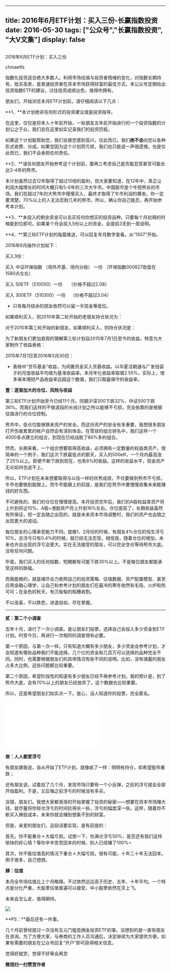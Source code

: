 
---
title:  2016年6月ETF计划：买入三份-长赢指数投资
date: 2016-05-30
tags: ["公众号","长赢指数投资", "大V文集"]
display: false
---


## 



2016年6月ETF计划：买入三份




chinaetfs




指数化投资适合绝大多数人。利用市场估值与投资者情绪的变化，对指数长期持有，低买高卖，是普通投资者在资本市场获得财富的最佳方式。本公众号定期给出投资指数ETF的建议，过往投资成绩出色，值得你拥有。




朋友们，开始浏览本月ETF计划前，请仔细阅读以下几点：



**1、**本计划绝非任何形式的投资建议或是投资指导。



在这里，仅仅是将本人十年前开始，一些朋友五年前开始进行的一个投资指数的计划公之于众，我们会在这里如实记录我们的投资历程。



如果这个计划能帮助您，我们会替您感到高兴，仅此而已。我们**绝不会**向您以各种形式收费、分成。如果您因为这个计划而亏损，我们也只能说一声很遗憾。也是仅此而已，我们不会承担任何责任。



**2、**请任何朋友开始参考这个计划前，要再三考虑自己是否能忍受甚至可能长达3-4年的熊市。



本计划虽然过去12年取得了超过10倍的盈利，但大家要知道，在12年中，真正让利润大幅增长的时间大概只有5-6年的三次大牛市。中国股市是个牛短熊长的市场。我们在超过7年的大熊市中慢慢买入，最终才取得了牛市利润的爆发。你一定要清楚，70%以上的人无法忍耐几年的熊市。所以，确认你自己能忍，再开始参考本计划。



**3、**未投入的剩余资金可以去买任何你想买的投资品种。只要每个月初用的时候能到位即可。如果某个月会投入5份以上的资金，会提前3天到一周说明。



**4、**第三轮ETF计划的每篇推送，可以回复年月数字查看。从“1507”开始。





2016年6月操作计划如下：





买入3份：



买入 中证环保指数 （场外开基、场内分级） 一份 （环保指数000827收盘在1580点左右）



买入 50ETF（510050）一份 &nbsp; &nbsp; （价格不超过2.08）



买入 300ETF（510300）一份 &nbsp; &nbsp;（价格不超过3.04）



* 只有每月结余的朋友依然可以留一半现金等低位。









如果顺利买入，则2010年第二轮开始的老朋友持仓状况为：







对于2015年第三轮开始的新朋友，如果顺利买入，则持仓状况是：









为了新朋友们更加直观的理解第三轮计划自2015年7月1日至今的收益，特意为大家制作了收益表格：



2015年7月1日至2016年5月30日：





* 表格中“货币基金”收益，为闲置资金买入货基收益。以华夏活期通与广发钱袋子的月度收益平均值为基准收益率。本月年化收益率取值2.55%，实际上，很多保本理财产品收益率远超这个数值，我们只取最保守的收益率。









**壹：逐渐加大的仓位、风险与收益**



第三轮ETF计划开始至今已经11个月。同期沪深300下跌32%、中证500下跌36%。而我们这样的不做波段的长线计划之所以能够不亏损，完全依靠的是根据估值进行的仓位控制。



熊市中，低仓位能够换来资产的安全。而这份资产的安全有多重要，我想很多朋友打开伤痕累累的帐户自然会有深刻体会。在雪球的组合排名中，我们这样一个4000多点建立的组合，到现在已经战胜了80%多的组合。



然而，长期来看，一个组合想要取得高收益，必须拥有一定数量的权益类资产。很简单的一个例子，我们这次下跌最低点的那天，买入的500etf，一个月内最高涨了25%以上。即使不断下跌到现在，也有8%的收益。这样的收益水平，现金资产无论如何也追不上。



所以，ETF计划在未来想要取得与以往一样的优秀成绩，不仅要做到熊市不亏损，牛市也要做到能跟上。而牛市能跟上的前提，是我们在熊市中要慢慢收集未来能赚钱的好东西。



不可避免的，我们的仓位在慢慢提高。本月投资完毕后，我们的A股权益类资产将上升到将近10%，A股+港股资产将上升到16%左右。仓位提高了，长期收益虽然有所保证，但一定会随之出现的，就是未来资本市场调整时，我们的资产也会随之出现更大的波动。



每位朋友的心理承受能力不同。就像1、2月份的时候，有朋友4%仓位的恒生浮亏10%，总浮亏只有0.4%的时候，就已经无法忍受。相信我，随着仓位的增加，未来也许会出现的浮亏会更大。实在无法接受的朋友，可以完全空仓等待熊市大底。没有任何问题。



毕竟，我们买入的任何指数，短期都有可能下跌30%以上。不是每位朋友都能承受这样的跌幅。



而我能做的，就是竭尽全力依照自己的投资策略、估值数据、资产配置模型、甚至应用金融心理学，让自己和参考计划的朋友们在最冷的寒冬依然有毛毯、火炉和热可可；在金色的秋天，有沉甸甸的稻穗收割。



不以涨喜，不以跌悲。进退自如，尽在掌握。



****

**贰：第二个小调查**



去年十月，进行了一次小调查。是让朋友们投票，选择自己会投入多少资金到ETF计划。时至今日，再进行一次相同的调查很有必要。



第一个原因，与第一次一样。只有知道大概有多少朋友，多少资金会参考计划，才会知道有哪些品种我们不能选择。几个亿的资金和几百万可以选择的品种完全不同。同时，也需要根据朋友们的具体情况有些不同的说明。比如，没有储蓄的朋友占多大比例，这些问题都比较重要。



第二个原因，希望阶段性的知道有多少朋友已经不再参考计划。我的预计是，到了熊市大底，会有70%以上的朋友已经放弃了。这个数据也比较重要。



所以，还是希望朋友们如实点一下。放心，没人知道你的投票，完全匿名。



<iframe scrolling="no" frameborder="0" class="vote_iframe js_editor_vote_card" data-display-style="height: 253px;" data-display-src="/cgi-bin/readtemplate?t=vote/vote-new_tmpl&amp;__biz=MzIwMTIzNDMwNA==&amp;supervoteid=3816216&amp;token=322054082&amp;lang=zh_CN" src="/mp/newappmsgvote?action=show&amp;__biz=MzIwMTIzNDMwNA==&amp;supervoteid=3816216#wechat_redirect" data-supervoteid="3816216" allowfullscreen=""></iframe>



**叁：人人都爱浮亏**



有朋友跟我说，自从开始了ETF计划，就像疯了一样：明明有持仓，却希望股市暴跌；



还有朋友说，试着投了几个月，发现市场只要有一个小反弹，之前的浮亏就会全部开始盈利。于是，又后悔之前浮亏的时候没有多买。



没错，朋友们。我想大家都渐渐的开始掌握了投资的秘密——想要在资本市场赚大钱，就尽量将你轻仓浮亏的时间拉得长一些，浮亏的幅度深一些。这样，随着你不断买入摊低成本，未来你就会赚到想象不到的财富。



但是，亲爱的朋友们，这段话要实现，是有前提的：



首先，你不能重仓＋大幅亏损。试想一下，你满仓浮亏50%，是否还有我们这样愉快的好心情？等你辛辛苦苦回本的时候，别人已经赚了100%~



其次，你不能估值高的情况下重仓＋大幅亏损。很有可能，十年二十年无法回本。例子很多，自己想想。







**肆：估值**



本月全市场估值比上个月略降。不过依然远远高于历史、五年、十年平均。一个特点是分化严重，大股票估值普遍可以接受，中小股票依然在天上飞。



未来会怎么走，值得期待。



<img data-s="300,640" data-type="png" src="http://mmbiz.qpic.cn/mmbiz/SEPick5M9xjPESMT3WWskTrOic5RvV94XF9AfIiatYFNV8b4oyrxicEhN4C7ykdt1iblYG3TfwiaibNrGcXyyH5vqrBnA/0?wx_fmt=png" data-ratio="0.6384892086330936" data-w=""/>





**PS：**最后还有一件事。

几个月前曾经提过一次没有五元门槛低佣金投资ETF的事。没想到的是一直有朋友在咨询。为了方便大家，与券商的工作人员沟通后，决定继续为大家提供方便。如果有需要的朋友在公众号回复“开户”即可获得相关信息。

觉得好就赏，觉得不好等会再赏


**微信扫一扫赞赏作者**













